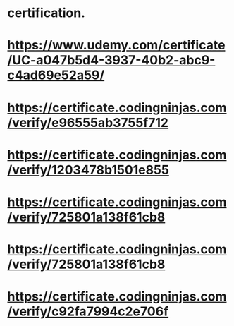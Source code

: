 # certification.
#  https://www.udemy.com/certificate/UC-a047b5d4-3937-40b2-abc9-c4ad69e52a59/
#  https://certificate.codingninjas.com/verify/e96555ab3755f712
#  https://certificate.codingninjas.com/verify/1203478b1501e855
#  https://certificate.codingninjas.com/verify/725801a138f61cb8
#  https://certificate.codingninjas.com/verify/725801a138f61cb8
#  https://certificate.codingninjas.com/verify/c92fa7994c2e706f

